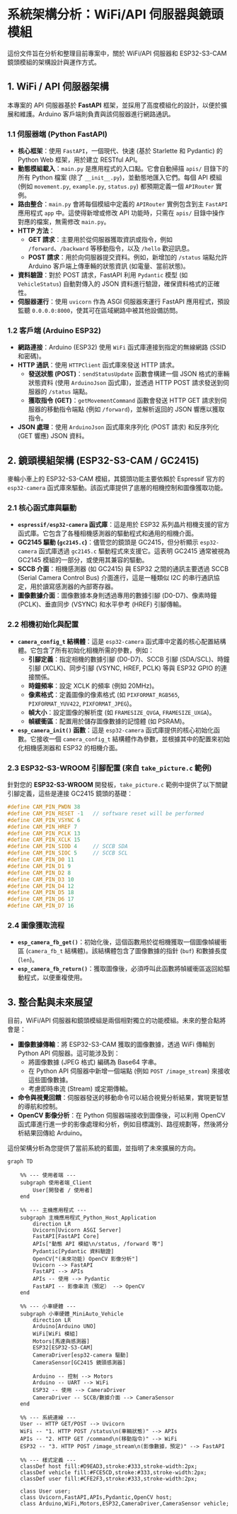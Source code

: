 # 系統架構分析：WiFi/API 伺服器與鏡頭模組

這份文件旨在分析和整理目前專案中，關於 WiFi/API 伺服器和 ESP32-S3-CAM 鏡頭模組的架構設計與運作方式。

## 1. WiFi / API 伺服器架構

本專案的 API 伺服器基於 **FastAPI** 框架，並採用了高度模組化的設計，以便於擴展和維護。Arduino 客戶端則負責與該伺服器進行網路通訊。

### 1.1 伺服器端 (Python FastAPI)

*   **核心框架**：使用 `FastAPI`，一個現代、快速 (基於 Starlette 和 Pydantic) 的 Python Web 框架，用於建立 RESTful API。
*   **動態模組載入**：`main.py` 是應用程式的入口點。它會自動掃描 `apis/` 目錄下的所有 Python 檔案 (除了 `__init__.py`)，並動態地匯入它們。每個 API 模組 (例如 `movement.py`, `example.py`, `status.py`) 都預期定義一個 `APIRouter` 實例。
*   **路由整合**：`main.py` 會將每個模組中定義的 `APIRouter` 實例包含到主 `FastAPI` 應用程式 `app` 中。這使得新增或修改 API 功能時，只需在 `apis/` 目錄中操作對應的檔案，無需修改 `main.py`。
*   **HTTP 方法**：
    *   **GET 請求**：主要用於從伺服器獲取資訊或指令，例如 `/forward`、`/backward` 等移動指令，以及 `/hello` 歡迎訊息。
    *   **POST 請求**：用於向伺服器提交資料。例如，新增加的 `/status` 端點允許 Arduino 客戶端上傳車輛的狀態資訊 (如電量、當前狀態)。
*   **資料驗證**：對於 POST 請求，FastAPI 利用 `Pydantic` 模型 (如 `VehicleStatus`) 自動對傳入的 JSON 資料進行驗證，確保資料格式的正確性。
*   **伺服器運行**：使用 `uvicorn` 作為 ASGI 伺服器來運行 FastAPI 應用程式，預設監聽 `0.0.0.0:8000`，使其可在區域網路中被其他設備訪問。

### 1.2 客戶端 (Arduino ESP32)

*   **網路連接**：Arduino (ESP32) 使用 `WiFi` 函式庫連接到指定的無線網路 (SSID 和密碼)。
*   **HTTP 通訊**：使用 `HTTPClient` 函式庫來發送 HTTP 請求。
    *   **發送狀態 (POST)**：`sendStatusUpdate` 函數會構建一個 JSON 格式的車輛狀態資料 (使用 `ArduinoJson` 函式庫)，並透過 HTTP POST 請求發送到伺服器的 `/status` 端點。
    *   **獲取指令 (GET)**：`getMovementCommand` 函數會發送 HTTP GET 請求到伺服器的移動指令端點 (例如 `/forward`)，並解析返回的 JSON 響應以獲取指令。
*   **JSON 處理**：使用 `ArduinoJson` 函式庫來序列化 (POST 請求) 和反序列化 (GET 響應) JSON 資料。

## 2. 鏡頭模組架構 (ESP32-S3-CAM / GC2415)

麥輪小車上的 ESP32-S3-CAM 模組，其鏡頭功能主要依賴於 Espressif 官方的 `esp32-camera` 函式庫來驅動。該函式庫提供了底層的相機控制和圖像獲取功能。

### 2.1 核心函式庫與驅動

*   **`espressif/esp32-camera` 函式庫**：這是用於 ESP32 系列晶片相機支援的官方函式庫。它包含了各種相機感測器的驅動程式和通用的相機介面。
*   **GC2145 驅動 (`gc2145.c`)**：儘管您的鏡頭是 GC2415，但分析顯示 `esp32-camera` 函式庫透過 `gc2145.c` 驅動程式來支援它。這表明 GC2415 通常被視為 GC2145 模組的一部分，或使用其兼容的驅動。
*   **SCCB 介面**：相機感測器 (如 GC2415) 與 ESP32 之間的通訊主要透過 SCCB (Serial Camera Control Bus) 介面進行，這是一種類似 I2C 的串行通訊協定，用於讀寫感測器的內部寄存器。
*   **圖像數據介面**：圖像數據本身則透過專用的數據引腳 (D0-D7)、像素時鐘 (PCLK)、垂直同步 (VSYNC) 和水平參考 (HREF) 引腳傳輸。

### 2.2 相機初始化與配置

*   **`camera_config_t` 結構體**：這是 `esp32-camera` 函式庫中定義的核心配置結構體。它包含了所有初始化相機所需的參數，例如：
    *   **引腳定義**：指定相機的數據引腳 (D0-D7)、SCCB 引腳 (SDA/SCL)、時鐘引腳 (XCLK)、同步引腳 (VSYNC, HREF, PCLK) 等與 ESP32 GPIO 的連接關係。
    *   **時鐘頻率**：設定 XCLK 的頻率 (例如 20MHz)。
    *   **像素格式**：定義圖像的像素格式 (如 `PIXFORMAT_RGB565`, `PIXFORMAT_YUV422`, `PIXFORMAT_JPEG`)。
    *   **幀大小**：設定圖像的解析度 (如 `FRAMESIZE_QVGA`, `FRAMESIZE_UXGA`)。
    *   **幀緩衝區**：配置用於儲存圖像數據的記憶體 (如 PSRAM)。
*   **`esp_camera_init()` 函數**：這是 `esp32-camera` 函式庫提供的核心初始化函數。它接收一個 `camera_config_t` 結構體作為參數，並根據其中的配置來初始化相機感測器和 ESP32 的相機介面。

### 2.3 ESP32-S3-WROOM 引腳配置 (來自 `take_picture.c` 範例)

針對您的 **ESP32-S3-WROOM** 開發板，`take_picture.c` 範例中提供了以下關鍵引腳定義，這些是連接 GC2415 鏡頭的基礎：

```c
#define CAM_PIN_PWDN 38
#define CAM_PIN_RESET -1   // software reset will be performed
#define CAM_PIN_VSYNC 6
#define CAM_PIN_HREF 7
#define CAM_PIN_PCLK 13
#define CAM_PIN_XCLK 15
#define CAM_PIN_SIOD 4     // SCCB SDA
#define CAM_PIN_SIOC 5     // SCCB SCL
#define CAM_PIN_D0 11
#define CAM_PIN_D1 9
#define CAM_PIN_D2 8
#define CAM_PIN_D3 10
#define CAM_PIN_D4 12
#define CAM_PIN_D5 18
#define CAM_PIN_D6 17
#define CAM_PIN_D7 16
```

### 2.4 圖像獲取流程

*   **`esp_camera_fb_get()`**：初始化後，這個函數用於從相機獲取一個圖像幀緩衝區 (`camera_fb_t` 結構體)。該結構體包含了圖像數據的指針 (`buf`) 和數據長度 (`len`)。
*   **`esp_camera_fb_return()`**：獲取圖像後，必須呼叫此函數將幀緩衝區返回給驅動程式，以便重複使用。

## 3. 整合點與未來展望

目前，WiFi/API 伺服器和鏡頭模組是兩個相對獨立的功能模組。未來的整合點將會是：

*   **圖像數據傳輸**：將 ESP32-S3-CAM 獲取的圖像數據，透過 WiFi 傳輸到 Python API 伺服器。這可能涉及到：
    *   將圖像數據 (JPEG 格式) 編碼為 Base64 字串。
    *   在 Python API 伺服器中新增一個端點 (例如 `POST /image_stream`) 來接收這些圖像數據。
    *   考慮即時串流 (Stream) 或定期傳輸。
*   **命令與視覺回饋**：伺服器發送的移動命令可以結合視覺分析結果，實現更智慧的導航和控制。
*   **OpenCV 影像分析**：在 Python 伺服器端接收到圖像後，可以利用 OpenCV 函式庫進行進一步的影像處理和分析，例如目標識別、路徑規劃等，然後將分析結果回傳給 Arduino。

這份架構分析為您提供了當前系統的藍圖，並指明了未來擴展的方向。

```mermaid
graph TD

    %% --- 使用者端 ---
    subgraph 使用者端_Client
        User[開發者 / 使用者]
    end

    %% --- 主機應用程式 ---
    subgraph 主機應用程式_Python_Host_Application
        direction LR
        Uvicorn[Uvicorn ASGI Server]
        FastAPI[FastAPI Core]
        APIs["動態 API 模組\n/status, /forward 等"]
        Pydantic[Pydantic 資料驗證]
        OpenCV["(未來功能) OpenCV 影像分析"]
        Uvicorn --> FastAPI
        FastAPI --> APIs
        APIs -- 使用 --> Pydantic
        FastAPI -- 影像串流（預定） --> OpenCV
    end

    %% --- 小車硬體 ---
    subgraph 小車硬體_MiniAuto_Vehicle
        direction LR
        Arduino[Arduino UNO]
        WiFi[WiFi 模組]
        Motors[馬達與感測器]
        ESP32[ESP32-S3-CAM]
        CameraDriver[esp32-camera 驅動]
        CameraSensor[GC2415 鏡頭感測器]

        Arduino -- 控制 --> Motors
        Arduino -- UART --> WiFi
        ESP32 -- 使用 --> CameraDriver
        CameraDriver -- SCCB/數據介面 --> CameraSensor
    end

    %% --- 系統連線 ---
    User -- HTTP GET/POST --> Uvicorn
    WiFi -- "1. HTTP POST /status\n(車輛狀態)" --> APIs
    APIs -- "2. HTTP GET /command\n(移動指令)" --> WiFi
    ESP32 -- "3. HTTP POST /image_stream\n(影像數據，預定)" --> FastAPI

    %% --- 樣式定義 ---
    classDef host fill:#D9EAD3,stroke:#333,stroke-width:2px;
    classDef vehicle fill:#FCE5CD,stroke:#333,stroke-width:2px;
    classDef user fill:#CFE2F3,stroke:#333,stroke-width:2px;

    class User user;
    class Uvicorn,FastAPI,APIs,Pydantic,OpenCV host;
    class Arduino,WiFi,Motors,ESP32,CameraDriver,CameraSensor vehicle;
```
